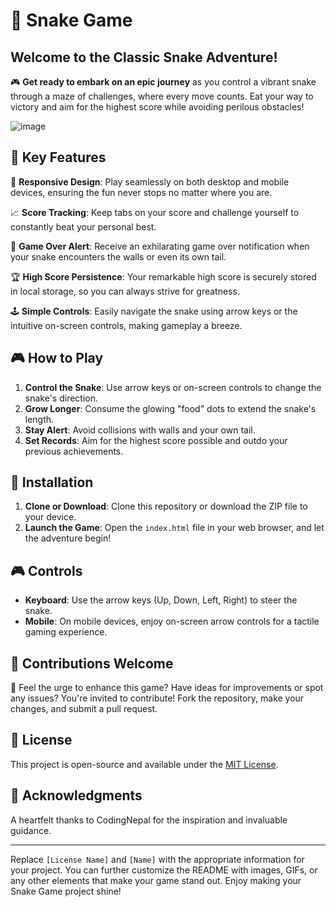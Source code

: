 # 🐍 Snake Game

## Welcome to the Classic Snake Adventure!

🎮 **Get ready to embark on an epic journey** as you control a vibrant snake through a maze of challenges, where every move counts. Eat your way to victory and aim for the highest score while avoiding perilous obstacles!

![image](https://github.com/YawBoah/Snake-game/assets/126890146/9aefb054-13ee-4972-9a68-7b86ed7dfd40)

## 🌟 Key Features

📱 **Responsive Design**: Play seamlessly on both desktop and mobile devices, ensuring the fun never stops no matter where you are.

📈 **Score Tracking**: Keep tabs on your score and challenge yourself to constantly beat your personal best.

🎯 **Game Over Alert**: Receive an exhilarating game over notification when your snake encounters the walls or even its own tail.

🏆 **High Score Persistence**: Your remarkable high score is securely stored in local storage, so you can always strive for greatness.

🕹️ **Simple Controls**: Easily navigate the snake using arrow keys or the intuitive on-screen controls, making gameplay a breeze.

## 🎮 How to Play

1. **Control the Snake**: Use arrow keys or on-screen controls to change the snake's direction.
2. **Grow Longer**: Consume the glowing "food" dots to extend the snake's length.
3. **Stay Alert**: Avoid collisions with walls and your own tail.
4. **Set Records**: Aim for the highest score possible and outdo your previous achievements.

## 🚀 Installation

1. **Clone or Download**: Clone this repository or download the ZIP file to your device.
2. **Launch the Game**: Open the `index.html` file in your web browser, and let the adventure begin!

## 🎮 Controls

- **Keyboard**: Use the arrow keys (Up, Down, Left, Right) to steer the snake.
- **Mobile**: On mobile devices, enjoy on-screen arrow controls for a tactile gaming experience.

## 🤝 Contributions Welcome

🌟 Feel the urge to enhance this game? Have ideas for improvements or spot any issues? You're invited to contribute! Fork the repository, make your changes, and submit a pull request.

## 📜 License

This project is open-source and available under the [MIT License](LICENSE).

## 🙏 Acknowledgments

A heartfelt thanks to CodingNepal for the inspiration and invaluable guidance.

---

Replace `[License Name]` and `[Name]` with the appropriate information for your project. You can further customize the README with images, GIFs, or any other elements that make your game stand out. Enjoy making your Snake Game project shine!
